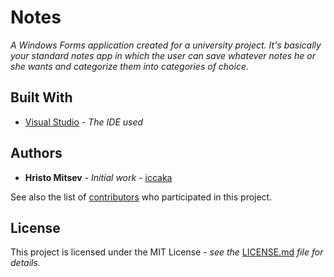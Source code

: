 # Notes

*A Windows Forms application created for a university project. It's basically your standard notes app in which the user can save whatever notes he or she wants and categorize them into categories of choice.*

## Built With

* [Visual Studio](https://visualstudio.microsoft.com) - *The IDE used*

## Authors

* **Hristo Mitsev** - *Initial work* - [iccaka](https://github.com/iccaka)

See also the list of [contributors](https://github.com/iccaka/Technical-University-of-Sofia-Notes-Project/graphs/contributors) who participated in this project.

## License

This project is licensed under the MIT License - *see the* [LICENSE.md](https://github.com/iccaka/Technical-University-of-Sofia-Notes-Project/blob/master/LICENSE.md) *file for details.*
